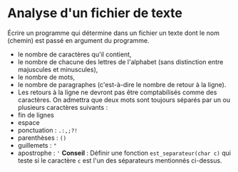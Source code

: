 # Analyse d'un fichier de texte

Écrire un programme qui détermine dans un fichier un texte dont le nom (chemin) est passé en argument du programme.

+ le nombre de caractères qu'il contient,
+ le nombre de chacune des lettres de l'alphabet (sans distinction entre majuscules et minuscules),
+ le nombre de mots,
+ le nombre de paragraphes (c'est-à-dire le nombre de retour à la ligne).
+ Les retours à la ligne ne devront pas être comptabilisés comme des caractères.
On admettra que deux mots sont toujours séparés par un ou plusieurs caractères suivants :
+ fin de lignes
+ espace
+ ponctuation : `.:,;?!`
+ parenthèses : `()`
+ guillemets : `"`
+ apostrophe : `'`
**Conseil** : Définir une fonction `est_separateur(char c)` qui teste si le caractère `c` est l'un des séparateurs mentionnés ci-dessus.

